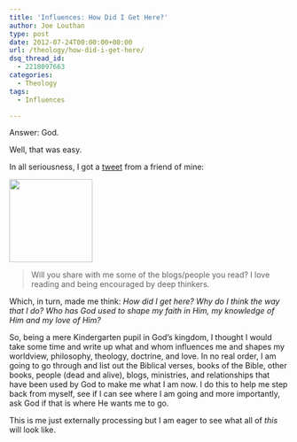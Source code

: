 ```yaml
---
title: 'Influences: How Did I Get Here?'
author: Joe Louthan
type: post
date: 2012-07-24T00:00:00+00:00
url: /theology/how-did-i-get-here/
dsq_thread_id:
  - 2218097663
categories:
  - Theology
tags:
  - Influences

---
```

Answer: God.

Well, that was easy.

In all seriousness, I got a <a href="https://twitter.com/johnherrington/status/251346086185299968" target="_blank">tweet</a> from a friend of mine:
  
<img class="alignright size-thumbnail wp-image-709" style="border: 0px;" title="twitter-bird-light-bgs" src="https://i0.wp.com/theologic.us/wp-content/uploads/2012/09/twitter-bird-light-bgs.png?resize=150%2C150" alt="" width="150" height="150" srcset="https://i0.wp.com/theologic.us/wp-content/uploads/2012/09/twitter-bird-light-bgs.png?resize=150%2C150 150w, https://i0.wp.com/theologic.us/wp-content/uploads/2012/09/twitter-bird-light-bgs.png?w=300 300w" sizes="(max-width: 150px) 100vw, 150px" data-recalc-dims="1" />

<blockquote class="twitter-tweet tw-align-center">
  <p>
    Will you share with me some of the blogs/people you read? I love reading and being encouraged by deep thinkers.
  </p>
</blockquote>

Which, in turn, made me think: _How did I get here? Why do I think the way that I do? Who has God used to shape my faith in Him, my knowledge of Him and my love of Him?_

So, being a mere Kindergarten pupil in God&#8217;s kingdom, I thought I would take some time and write up what and whom influences me and shapes my worldview, philosophy, theology, doctrine, and love. In no real order, I am going to go through and list out the Biblical verses, books of the Bible, other books, people (dead and alive), blogs, ministries, and relationships that have been used by God to make me what I am now. I do this to help me step back from myself, see if I can see where I am going and more importantly, ask God if that is where He wants me to go.

This is me just externally processing but I am eager to see what all of _this_ will look like.